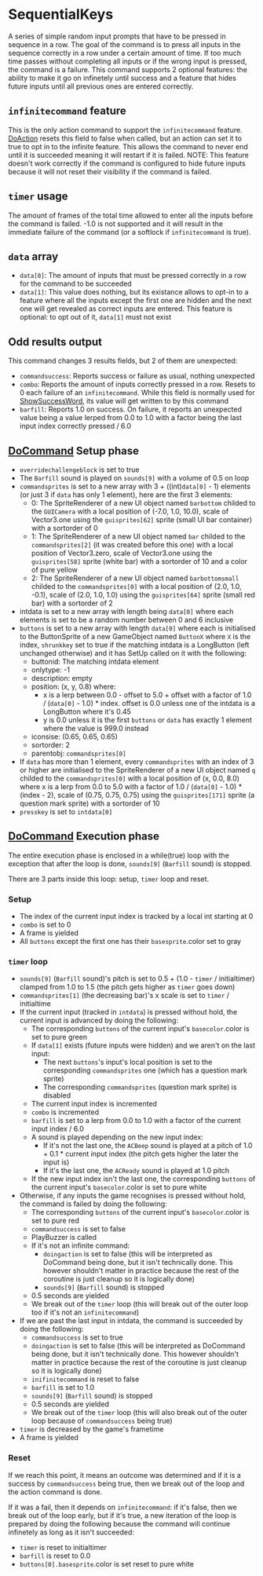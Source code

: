 # SequentialKeys
A series of simple random input prompts that have to be pressed in sequence in a row. The goal of the command is to press all inputs in the sequence correctly in a row under a certain amount of time. If too much time passes without completing all inputs or if the wrong input is pressed, the command is a failure. This command supports 2 optional features: the ability to make it go on infinetely until success and a feature that hides future inputs until all previous ones are entered correctly.

## `infinitecommand` feature
This is the only action command to support the `infinitecommand` feature. [DoAction](../Battle%20flow/Action%20coroutines/DoAction.md) resets this field to false when called, but an action can set it to true to opt in to the infinite feature. This allows the command to never end until it is succeeded meaning it will restart if it is failed. NOTE: This feature doesn't work correctly if the command is configured to hide future inputs because it will not reset their visibility if the command is failed.

## `timer` usage
The amount of frames of the total time allowed to enter all the inputs before the command is failed. -1.0 is not supported and it will result in the immediate failure of the command (or a softlock if `infinitecommand` is true).

## `data` array

- `data[0]`: The amount of inputs that must be pressed correctly in a row for the command to be succeeded
- `data[1]`: This value does nothing, but its existance allows to opt-in to a feature where all the inputs except the first one are hidden and the next one will get revealed as correct inputs are entered. This feature is optional: to opt out of it, `data[1]` must not exist

## Odd results output
This command changes 3 results fields, but 2 of them are unexpected:

- `commandsuccess`: Reports success or failure as usual, nothing unexpected
- `combo`: Reports the amount of inputs correctly pressed in a row. Resets to 0 each failure of an `infinitecommand`. While this field is normally used for [ShowSuccessWord](../Visual%20rendering/ShowSuccessWord.md), its value will get written to by this command
- `barfill`: Reports 1.0 on success. On failure, it reports an unexpected value being a value lerped from 0.0 to 1.0 with a factor being the last input index correctly pressed / 6.0

## [DoCommand](../DoCommand.md) Setup phase

- `overridechallengeblock` is set to true
- The `Barfill` sound is played on `sounds[9]` with a volume of 0.5 on loop
- `commandsprites` is set to a new array with 3 + ((int)`data[0]` - 1) elements (or just 3 if `data` has only 1 element), here are the first 3 elements:
    - 0: The SpriteRenderer of a new UI object named `barbottom` childed to the `GUICamera` with a local position of (-7.0, 1.0, 10.0), scale of Vector3.one using the `guisprites[62]` sprite (small UI bar container) with a sortorder of 0
    - 1: The SpriteRenderer of a new UI object named `bar` childed to the `commandsprites[2]` (it was created before this one) with a local position of Vector3.zero, scale of Vector3.one using the `guisprites[58]` sprite (white bar) with a sortorder of 10 and a color of pure yellow
    - 2: The SpriteRenderer of a new UI object named `barbottomsmall` childed to the `commandsprites[0]` with a local position of (2.0, 1.0, -0.1), scale of (2.0, 1.0, 1.0) using the `guisprites[64]` sprite (small red bar) with a sortorder of 2
- intdata is set to a new array with length being `data[0]` where each elements is set to be a random number between 0 and 6 inclusive
- `buttons` is set to a new array with length `data[0]` where each is initialised to the ButtonSprite of a new GameObject named `ButtonX` where `X` is the index, `shrunkkey` set to true if the matching intdata is a LongButton (left unchanged otherwise) and it has SetUp called on it with the following:
    - buttonid: The matching intdata element
    - onlytype: -1
    - description: empty
    - position: (x, y, 0.8) where:
        - x is a lerp between 0.0 - offset to 5.0 + offset with a factor of 1.0 / (`data[0]` - 1.0) * index. offset is 0.0 unless one of the intdata is a LongButton where it's 0.45
        - y is 0.0 unless it is the first `buttons` or `data` has exactly 1 element where the value is 999.0 instead
    - iconsise: (0.65, 0.65, 0.65)
    - sortorder: 2
    - parentobj: `commandsprites[0]`
- If `data` has more than 1 element,  every `commandsprites` with an index of 3 or higher are initialised to the SpriteRenderer of a new UI object named `q` childed to the `commandsprites[0]` with a local position of (x, 0.0, 8.0) where x is a lerp from 0.0 to 5.0 with a factor of 1.0 / (`data[0]` - 1.0) * (index - 2), scale of (0.75, 0.75, 0.75) using the `guisprites[171]` sprite (a question mark sprite) with a sortorder of 10
- `presskey` is set to `intdata[0]`

## [DoCommand](../DoCommand.md) Execution phase
The entire execution phase is enclosed in a while(true) loop with the exception that after the loop is done, `sounds[9]` (`Barfill` sound) is stopped.

There are 3 parts inside this loop: setup, `timer` loop and reset.

### Setup

- The index of the current input index is tracked by a local int starting at 0
- `combo` is set to 0
- A frame is yielded
- All `buttons` except the first one has their `basesprite`.color set to gray

### `timer` loop

- `sounds[9]` (`Barfill` sound)'s pitch is set to 0.5 + (1.0 - `timer` / initialtimer) clamped from 1.0 to 1.5 (the pitch gets higher as `timer` goes down)
- `commandsprites[1]` (the decreasing bar)'s x scale is set to `timer` / initialtime
- If the current input (tracked in `intdata`) is pressed without hold, the current input is advanced by doing the following:
    - The corresponding `buttons` of the current input's `basecolor`.color is set to pure green
    - If `data[1]` exists (future inputs were hidden) and we aren't on the last input:
        - The next `buttons`'s input's local position is set to the corresponding `commandsprites` one (which has a question mark sprite)
        - The corresponding `commandsprites` (question mark sprite) is disabled
    - The current input index is incremented
    - `combo` is incremented
    - `barfill` is set to a lerp from 0.0 to 1.0 with a factor of the current input index / 6.0
    - A sound is played depending on the new input index:
        - If it's not the last one, the `ACBeep` sound is played at a pitch of 1.0 + 0.1 * current input index (the pitch gets higher the later the input is)
        - If it's the last one, the `ACReady` sound is played at 1.0 pitch
    - If the new input index isn't the last one, the corresponding `buttons` of the current input's `basecolor`.color is set to pure white
- Otherwise, if any inputs the game recognises is pressed without hold, the command is failed by doing the following:
    - The corresponding `buttons` of the current input's `basecolor`.color is set to pure red
    - `commandsuccess` is set to false
    - PlayBuzzer is called
    - If it's not an infinite command:
        - `doingaction` is set to false (this will be interpreted as DoCommand being done, but it isn't technically done. This however shouldn't matter in practice because the rest of the coroutine is just cleanup so it is logically done)
        - `sounds[9]` (`Barfill` sound) is stopped
    - 0.5 seconds are yielded
    - We break out of the `timer` loop (this will break out of the outer loop too if it's not an `infinitecommand`)
- If we are past the last input in intdata, the command is succeeded by doing the following:
    - `commandsuccess` is set to true
    - `doingaction` is set to false (this will be interpreted as DoCommand being done, but it isn't technically done. This however shouldn't matter in practice because the rest of the coroutine is just cleanup so it is logically done)
    - `inifinitecommand` is reset to false
    - `barfill` is set to 1.0
    - `sounds[9]` (`Barfill` sound) is stopped
    - 0.5 seconds are yielded
    - We break out of the `timer` loop (this will also break out of the outer loop because of `commandsuccess` being true)
- `timer` is decreased by the game's frametime
- A frame is yielded

### Reset
If we reach this point, it means an outcome was determined and if it is a success by `commandsuccess` being true, then we break out of the loop and the action command is done.

If it was a fail, then it depends on `infinitecommand`: if it's false, then we break out of the loop early, but if it's true, a new iteration of the loop is prepared by doing the following because the command will continue infinetely as long as it isn't succeeded:

- `timer` is reset to initialtimer
- `barfill` is reset to 0.0
- `buttons[0].basesprite`.color is set reset to pure white
